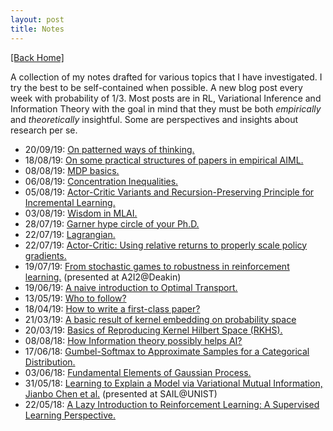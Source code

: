 ```yaml
---
layout: post
title: Notes
---  
```

[[Back Home]](/)   

A collection of my notes drafted for various topics that I have investigated. I try the best to be self-contained when possible. A new blog post every week with probability of $1/3$. Most posts are in RL, Variational Inference and Information Theory with the goal in mind that they must be both *empirically* and *theoretically* insightful. Some are perspectives and insights about research per se. 

* 20/09/19: [On patterned ways of thinking.](/blogs/rand_great)
* 18/08/19: [On some practical structures of papers in empirical AIML.](/blogs/paper_structures)
* 08/08/19: [MDP basics.](/blogs/mdp)
* 06/08/19: [Concentration Inequalities.](/blogs/concentration_ineq)
* 05/08/19: [Actor-Critic Variants and Recursion-Preserving Principle for Incremental Learning.](/blogs/ac_variants)
* 03/08/19: [Wisdom in MLAI.](/blogs/wisdom)
* 28/07/19: [Garner hype circle of your Ph.D.](/blogs/hype_circle)
* 22/07/19: [Lagrangian.](/blogs/lagrangian)
* 22/07/19: [Actor-Critic: Using relative returns to properly scale policy gradients.](/blogs/actor_critic) 
* 19/07/19: [From stochastic games to robustness in reinforcement learning.](/blogs/sgrl.pdf) (presented at A2I2@Deakin)
* 19/06/19: [A naive introduction to Optimal Transport.](/blogs/ot_intro) 
* 13/05/19: [Who to follow?](/blogs/who_to_follow) 
* 18/04/19: [How to write a first-class paper?](/blogs/how_to_write_papers) 
* 21/03/19: [A basic result of kernel embedding on probability space](/blogs/functional_prob_space)
* 20/03/19: [Basics of Reproducing Kernel Hilbert Space (RKHS).](/blogs/rkhs.pdf) 
* 08/08/18: [How Information theory possibly helps AI?](http://mlsidenotes.blogspot.com/2018/08/from-information-theory-to-machine.html)
* 17/06/18: [Gumbel-Softmax to Approximate Samples for a Categorical Distribution.](/blogs/gumbel_softmax) 
* 03/06/18: [Fundamental Elements of Gaussian Process.](/blogs/gp_fr.pdf) 
* 31/05/18: [Learning to Explain a Model via Variational Mutual Information, Jianbo Chen et al.](/blogs/l2x.pdf) (presented at SAIL@UNIST)   
* 22/05/18: [A Lazy Introduction to Reinforcement Learning: A Supervised Learning Perspective.](/blogs/rl_intro.pdf) 



<!-- ## Topics I plan to write on  
* <strike>Actor-critic algorithms in RL: done</strike> 
* Stabilizing and variance-reduction in Actor-Critic:
    * [Catastrophic forgetting and continual learning](https://arxiv.org/abs/1807.04015) 
    * [TD-regularized Actor-Critic methods](https://arxiv.org/abs/1812.08288) 
* Variational Inference in RL:
    * [Deep Variational RL for POMDPs](https://arxiv.org/abs/1806.02426)

* Invariant risk minimization  
* No free lunch theorem   -->
